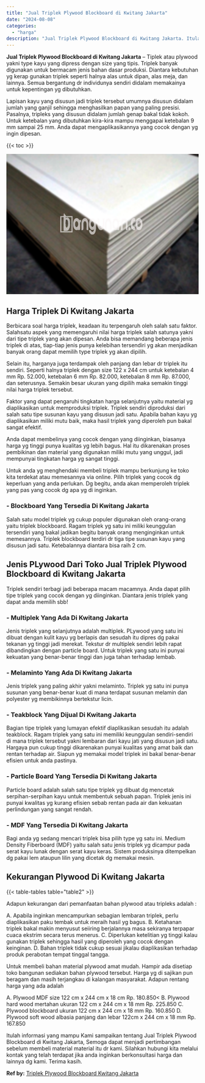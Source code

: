 ```yaml
---
title: "Jual Triplek Plywood Blockboard di Kwitang Jakarta"
date: "2024-08-08"
categories: 
  - "harga"
description: "Jual Triplek Plywood Blockboard di Kwitang Jakarta. Itulah informasi yang mampu Kami sampaikan tentang Jual Triplek Plywood Blockboard di Kwitang Jakarta, Se..."
---
```


**Jual Triplek Plywood Blockboard di Kwitang Jakarta** – Tiplek atau plywood yakni type kayu yang dipress dengan size yang tipis. Triplek banyak digunakan untuk bermacam jenis bahan dasar produksi. Diantara kebutuhan yg kerap gunakan triplek seperti halnya alas untuk dipan, alas meja, dan lainnya. Semua bergantung dr individunya sendiri didalam memakainya untuk kepentingan yg dibutuhkan.

Lapisan kayu yang disusun jadi triplek tersebut umumnya disusun didalam jumlah yang ganjil sehingga menghasilkan papan yang paling presisi. Pasalnya, tripleks yang disusun didalam jumlah genap bakal tidak kokoh. Untuk ketebalan yang dibutuhkan kira-kira mampu menggapai ketebalan 9 mm sampai 25 mm. Anda dapat mengaplikasikannya yang cocok dengan yg ingin dipesan.

{{< toc >}}

![Jual Triplek Plywood Blockboard di Kwitang Jakarta](/images/jual-triplek-murah-01.png)

## Harga Triplek Di Kwitang Jakarta

Berbicara soal harga triplek, keadaan itu terpengaruh oleh salah satu faktor. Salahsatu aspek yang memengaruhi nilai harga triplek salah satunya yakni dari tipe triplek yang akan dipesan. Anda bisa memandang beberapa jenis triplek di atas, tiap-tiap jenis punya kelebihan tersendiri yg akan menjadikan banyak orang dapat memilih type triplek yg akan dipilih.

Selain itu, harganya juga terdampak oleh panjang dan lebar dr triplek itu sendiri. Seperti halnya triplek dengan size 122 x 244 cm untuk ketebalan 4 mm Rp. 52.000, ketebalan 6 mm Rp. 82.000, ketebalan 8 mm Rp. 87.000, dan seterusnya. Semakin besar ukuran yang dipilih maka semakin tinggi nilai harga triplek tersebut.

Faktor yang dapat pengaruhi tingkatan harga selanjutnya yaitu material yg diaplikasikan untuk memproduksi triplek. Triplek sendiri diproduksi dari salah satu tipe susunan kayu yang disusun jadi satu. Apabila bahan kayu yg diaplikasikan miliki mutu baik, maka hasil triplek yang diperoleh pun bakal sangat efektif.

Anda dapat membelinya yang cocok dengan yang diinginkan, biasanya harga yg tinggi punya kualitas yg lebih bagus. Hal itu dikarenakan proses pembikinan dan material yang digunakan miliki mutu yang unggul, jadi mempunyai tingkatan harga yg sangat tinggi.

Untuk anda yg menghendaki membeli triplek mampu berkunjung ke toko kita terdekat atau memesannya via online. Pilih triplek yang cocok dg keperluan yang anda perlukan. Dg begitu, anda akan memperoleh triplek yang pas yang cocok dg apa yg di inginkan.

### \- Blockboard Yang Tersedia Di Kwitang Jakarta

Salah satu model triplek yg cukup populer digunakan oleh orang-orang yaitu triplek blockboard. Ragam triplek yg satu ini miliki keunggulan tersendiri yang bakal jadikan begitu banyak orang menginginkan untuk memesannya. Triplek blockboard terdiri dr tiga tipe susunan kayu yang disusun jadi satu. Ketebalannya diantara bisa raih 2 cm.

## Jenis PLywood Dari Toko Jual Triplek Plywood Blockboard di Kwitang Jakarta

Triplek sendiri terbagi jadi beberapa macam macamnya. Anda dapat pilih tipe triplek yang cocok dengan yg diinginkan. Diantara jenis triplek yang dapat anda memilih sbb!

### \- Multiplek Yang Ada Di Kwitang Jakarta

Jenis triplek yang selanjutnya adalah multiplek. PLywood yang satu ini dibuat dengan kulit kayu yg berlapis dan sesudah itu dipres dg pakai tekanan yg tinggi jadi merekat. Tekstur dr multiplek sendiri lebih rapat dibandingkan dengan particle board. Untuk triplek yang satu ini punyai kekuatan yang benar-benar tinggi dan juga tahan terhadap lembab.

### \- Melaminto Yang Ada Di Kwitang Jakarta

Jenis triplek yang paling akhir yakni melaminto. Triplek yg satu ini punya susunan yang benar-benar kuat di mana terdapat susunan melamin dan polyester yg membikinnya bertekstur licin.

### \- Teakblock Yang Dijual Di Kwitang Jakarta

Bagian tipe triplek yang lumayan efektif diaplikasikan sesudah itu adalah teakblock. Ragam triplek yang satu ini memiliki keunggulan sendiri-sendiri di mana triplek tersebut yakni lembaran dari kayu jati yang disusun jadi satu. Hargaya pun cukup tinggi dikarenakan punyai kualitas yang amat baik dan rentan terhadap air. Siapun yg memakai model triplek ini bakal benar-benar efisien untuk anda pastinya.

### \- Particle Board Yang Tersedia Di Kwitang Jakarta

Particle board adalah salah satu tipe triplek yg dibuat dg mencetak serpihan-serpihan kayu untuk membentuk sebuah papan. Triplek jenis ini punyai kwalitas yg kurang efisien sebab rentan pada air dan kekuatan perlindungan yang sangat rendah.

### \- MDF Yang Tersedia Di Kwitang Jakarta

Bagi anda yg sedang mencari triplek bisa pilih type yg satu ini. Medium Density Fiberboard (MDF) yaitu salah satu jenis triplek yg dicampur pada serat kayu lunak dengan serat kayu keras. Sistem produksinya ditempelkan dg pakai lem ataupun lilin yang dicetak dg memakai mesin.

## Kekurangan Plywood Di Kwitang Jakarta

{{< table-tables table="table2" >}}

Adapun kekurangan dari pemanfaatan bahan plywood atau tripleks adalah :

A. Apabila inginkan mencampurkan sebagian lembaran triplek, perlu diaplikasikan paku tembak untuk meraih hasil yg bagus. B. Ketahanan triplek bakal makin menyusut seiiring berjalannya masa sekiranya terpapar cuaca ekstrim secara terus menerus. C. Diperlukan ketelitian yg tinggi kalau gunakan triplek sehingga hasil yang diperoleh yang cocok dengan keinginan. D. Bahan triplek tidak cukup sesuai jikalau diaplikasikan terhadap produk perabotan tempat tinggal tangga.

Untuk membeli bahan material plywood amat mudah. Hampir ada disetiap toko bangunan sediakan bahan plywood tersebut. Harga yg di sajikan pun beragam dan masih terjangkau di kalangan masyarakat. Adapun rentang harga yang ada adalah

A. Plywood MDF size 122 cm x 244 cm x 18 cm Rp. 180.850< B. Plywood hard wood mertahan ukuran 122 cm x 244 cm x 18 mm Rp. 225.850 C. Plywood blockboard ukuran 122 cm x 244 cm x 18 mm Rp. 160.850 D. Plywood soft wood albasia panjang dan lebar 122cm x 244 cm x 18 mm Rp. 167.850

Itulah informasi yang mampu Kami sampaikan tentang Jual Triplek Plywood Blockboard di Kwitang Jakarta, Semoga dapat menjadi pertimbangan sebelum membeli material material itu dr kami. Silahkan hubungi kita melalui kontak yang telah terdapat jika anda inginkan berkonsultasi harga dan lainnya dg kami. Terima kasih.

**Ref by:** [Triplek Plywood Blockboard Kwitang Jakarta](https://id.wikipedia.org/wiki/Triplek)
